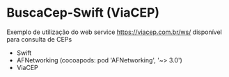 # BuscaCep-Swift (ViaCEP)

Exemplo de utilização do web service https://viacep.com.br/ws/ disponível para consulta de CEPs

- Swift
- AFNetworking (cocoapods: pod 'AFNetworking', '~> 3.0')
- ViaCEP
